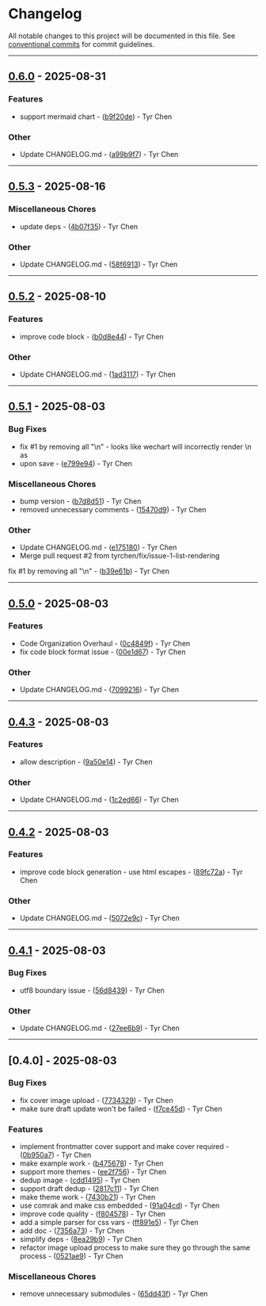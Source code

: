 # Changelog

All notable changes to this project will be documented in this file. See [conventional commits](https://www.conventionalcommits.org/) for commit guidelines.

---
## [0.6.0](https://github.com/compare/v0.5.3..v0.6.0) - 2025-08-31

### Features

- support mermaid chart - ([b9f20de](https://github.com/commit/b9f20defd561dd713248ffece7251041f1b67953)) - Tyr Chen

### Other

- Update CHANGELOG.md - ([a99b9f7](https://github.com/commit/a99b9f77cb0873e1d6776c83b39d7837aa654471)) - Tyr Chen

---
## [0.5.3](https://github.com/compare/v0.5.2..v0.5.3) - 2025-08-16

### Miscellaneous Chores

- update deps - ([4b07f35](https://github.com/commit/4b07f3571413ce63ef7312389b1c71c7f2238bef)) - Tyr Chen

### Other

- Update CHANGELOG.md - ([58f6913](https://github.com/commit/58f6913a4588427530b82cc09d3c7a1bcaefcc33)) - Tyr Chen

---
## [0.5.2](https://github.com/compare/v0.5.1..v0.5.2) - 2025-08-10

### Features

- improve code block - ([b0d8e44](https://github.com/commit/b0d8e44d9f60fd12b313cfd56417b1c60da8c59f)) - Tyr Chen

### Other

- Update CHANGELOG.md - ([1ad3117](https://github.com/commit/1ad3117a6c96f0be08e70fa0bf55e70ba592eb74)) - Tyr Chen

---
## [0.5.1](https://github.com/compare/v0.5.0..v0.5.1) - 2025-08-03

### Bug Fixes

- fix #1 by removing all "\n" - looks like wechart will incorrectly render \n as <li> upon save - ([e799e94](https://github.com/commit/e799e942f5bc1dc9b9c71172e6c5c6c02d2f5c57)) - Tyr Chen

### Miscellaneous Chores

- bump version - ([b7d8d51](https://github.com/commit/b7d8d51cce0733fcfa795e8327268c3a26d06abb)) - Tyr Chen
- removed unnecessary comments - ([15470d9](https://github.com/commit/15470d998ce4f043104ff08ec24c4c9730b46644)) - Tyr Chen

### Other

- Update CHANGELOG.md - ([e175180](https://github.com/commit/e1751809169fee8a445e36f2f4dfe1e33638c3c8)) - Tyr Chen
- Merge pull request #2 from tyrchen/fix/issue-1-list-rendering

fix #1 by removing all "\n" - ([b39e61b](https://github.com/commit/b39e61bc9d2ab0a269bb0411b31cdee08e1ce5d4)) - Tyr Chen

---
## [0.5.0](https://github.com/compare/v0.4.3..v0.5.0) - 2025-08-03

### Features

- Code Organization Overhaul - ([0c4849f](https://github.com/commit/0c4849f92ca53c87c690a8565cf9817851d3d3f5)) - Tyr Chen
- fix code block format issue - ([00e1d67](https://github.com/commit/00e1d675a3accd5258ff3248df2b38bc5ff2977a)) - Tyr Chen

### Other

- Update CHANGELOG.md - ([7099216](https://github.com/commit/7099216c3737c34cc13fe4aa306a8fa5a2816d20)) - Tyr Chen

---
## [0.4.3](https://github.com/compare/v0.4.2..v0.4.3) - 2025-08-03

### Features

- allow description - ([9a50e14](https://github.com/commit/9a50e1475b7dc0cad31e43886b3bd23af54db617)) - Tyr Chen

### Other

- Update CHANGELOG.md - ([1c2ed66](https://github.com/commit/1c2ed662dd00c4d3e70562c445bbf567842a3a72)) - Tyr Chen

---
## [0.4.2](https://github.com/compare/v0.4.1..v0.4.2) - 2025-08-03

### Features

- improve code block generation - use html escapes - ([89fc72a](https://github.com/commit/89fc72a6ad5d2f21510fb92b719291d89a91b1bc)) - Tyr Chen

### Other

- Update CHANGELOG.md - ([5072e9c](https://github.com/commit/5072e9c7f3f28d0166e50ae6b3e113f9bee64072)) - Tyr Chen

---
## [0.4.1](https://github.com/compare/v0.4.0..v0.4.1) - 2025-08-03

### Bug Fixes

- utf8 boundary issue - ([56d8439](https://github.com/commit/56d8439cb654b6b79367985179730963d7f43e87)) - Tyr Chen

### Other

- Update CHANGELOG.md - ([27ee6b9](https://github.com/commit/27ee6b9585220f2687039613791f66dd7a56a258)) - Tyr Chen

---
## [0.4.0] - 2025-08-03

### Bug Fixes

- fix cover image upload - ([7734329](https://github.com/commit/7734329231b896d20ed73aff6e26f172f2f2958d)) - Tyr Chen
- make sure draft update won't be failed - ([f7ce45d](https://github.com/commit/f7ce45dd8cbe0a69909b9a21fa951e649f5cde07)) - Tyr Chen

### Features

- implement frontmatter cover support and make cover required - ([0b950a7](https://github.com/commit/0b950a7687823739b170bcd54fa10cfd944caf99)) - Tyr Chen
- make example work - ([b475678](https://github.com/commit/b4756784eb31115992cb5cfcf7ff750343bb5b5c)) - Tyr Chen
- support more themes - ([ee2f756](https://github.com/commit/ee2f756073a69f9b1810c53bae589211a470a37b)) - Tyr Chen
- dedup image - ([cdd1495](https://github.com/commit/cdd1495aae51c51cdcde4b25f6216b2afd5ab9d7)) - Tyr Chen
- support draft dedup - ([2817c11](https://github.com/commit/2817c1129b2b40f55282598ae20e4117a0fc216d)) - Tyr Chen
- make theme work - ([7430b21](https://github.com/commit/7430b210fe33b324f0d602b1f6c1abf5876c5ca2)) - Tyr Chen
- use comrak and make css embedded - ([91a04cd](https://github.com/commit/91a04cd96e8f16de94b0d3c4802d5f7a6aca0cd9)) - Tyr Chen
- improve code quality - ([f804578](https://github.com/commit/f80457868790806b6dcecf5ea1ae3558483e538e)) - Tyr Chen
- add a simple parser for css vars - ([ff891e5](https://github.com/commit/ff891e5f8edc748da01b5bb44803255ef80ebb72)) - Tyr Chen
- add doc - ([7356a73](https://github.com/commit/7356a7397aa51eeceae1744ac738dc7f19fe6bf3)) - Tyr Chen
- simplify deps - ([8ea29b9](https://github.com/commit/8ea29b9d90db2c224fa1059fe70f870c36872b6a)) - Tyr Chen
- refactor image upload process to make sure they go through the same process - ([0521ae9](https://github.com/commit/0521ae90faaab79d924bd4885420727567279151)) - Tyr Chen

### Miscellaneous Chores

- remove unnecessary submodules - ([65dd43f](https://github.com/commit/65dd43f1fdb4f0713c0c30c727f7282e5002239b)) - Tyr Chen

<!-- generated by git-cliff -->
